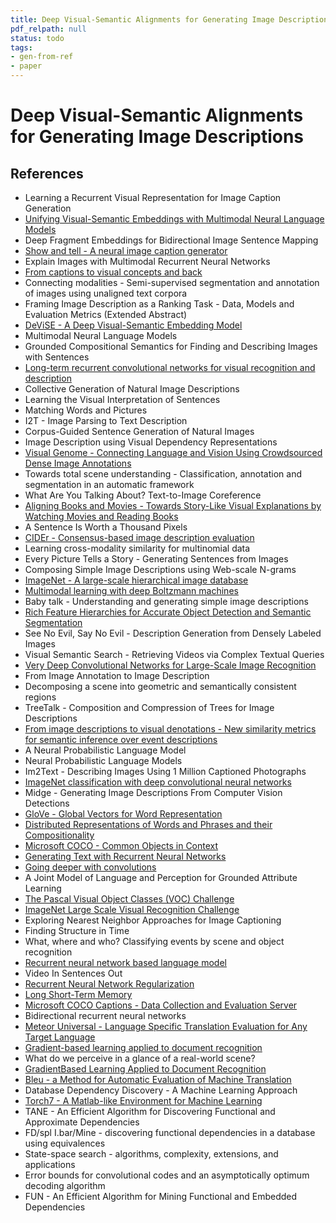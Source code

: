 ```yaml
---
title: Deep Visual-Semantic Alignments for Generating Image Descriptions
pdf_relpath: null
status: todo
tags:
- gen-from-ref
- paper
---
```


# Deep Visual-Semantic Alignments for Generating Image Descriptions

## References

- Learning a Recurrent Visual Representation for Image Caption Generation
- [Unifying Visual-Semantic Embeddings with Multimodal Neural Language Models](./unifying-visual-semantic-embeddings-with-multimodal-neural-language-models.md)
- Deep Fragment Embeddings for Bidirectional Image Sentence Mapping
- [Show and tell - A neural image caption generator](./show-and-tell-a-neural-image-caption-generator.md)
- Explain Images with Multimodal Recurrent Neural Networks
- [From captions to visual concepts and back](./from-captions-to-visual-concepts-and-back.md)
- Connecting modalities - Semi-supervised segmentation and annotation of images using unaligned text corpora
- Framing Image Description as a Ranking Task - Data, Models and Evaluation Metrics (Extended Abstract)
- [DeViSE - A Deep Visual-Semantic Embedding Model](./devise-a-deep-visual-semantic-embedding-model.md)
- Multimodal Neural Language Models
- Grounded Compositional Semantics for Finding and Describing Images with Sentences
- [Long-term recurrent convolutional networks for visual recognition and description](./long-term-recurrent-convolutional-networks-for-visual-recognition-and-description.md)
- Collective Generation of Natural Image Descriptions
- Learning the Visual Interpretation of Sentences
- Matching Words and Pictures
- I2T - Image Parsing to Text Description
- Corpus-Guided Sentence Generation of Natural Images
- Image Description using Visual Dependency Representations
- [Visual Genome - Connecting Language and Vision Using Crowdsourced Dense Image Annotations](./visual-genome-connecting-language-and-vision-using-crowdsourced-dense-image-annotations.md)
- Towards total scene understanding - Classification, annotation and segmentation in an automatic framework
- What Are You Talking About? Text-to-Image Coreference
- [Aligning Books and Movies - Towards Story-Like Visual Explanations by Watching Movies and Reading Books](./aligning-books-and-movies-towards-story-like-visual-explanations-by-watching-movies-and-reading-books.md)
- A Sentence Is Worth a Thousand Pixels
- [CIDEr - Consensus-based image description evaluation](./cider-consensus-based-image-description-evaluation.md)
- Learning cross-modality similarity for multinomial data
- Every Picture Tells a Story - Generating Sentences from Images
- Composing Simple Image Descriptions using Web-scale N-grams
- [ImageNet - A large-scale hierarchical image database](./imagenet-a-large-scale-hierarchical-image-database.md)
- [Multimodal learning with deep Boltzmann machines](./multimodal-learning-with-deep-boltzmann-machines.md)
- Baby talk - Understanding and generating simple image descriptions
- [Rich Feature Hierarchies for Accurate Object Detection and Semantic Segmentation](./rich-feature-hierarchies-for-accurate-object-detection-and-semantic-segmentation.md)
- See No Evil, Say No Evil - Description Generation from Densely Labeled Images
- Visual Semantic Search - Retrieving Videos via Complex Textual Queries
- [Very Deep Convolutional Networks for Large-Scale Image Recognition](./very-deep-convolutional-networks-for-large-scale-image-recognition.md)
- From Image Annotation to Image Description
- Decomposing a scene into geometric and semantically consistent regions
- TreeTalk - Composition and Compression of Trees for Image Descriptions
- [From image descriptions to visual denotations - New similarity metrics for semantic inference over event descriptions](./from-image-descriptions-to-visual-denotations-new-similarity-metrics-for-semantic-inference-over-event-descriptions.md)
- A Neural Probabilistic Language Model
- Neural Probabilistic Language Models
- Im2Text - Describing Images Using 1 Million Captioned Photographs
- [ImageNet classification with deep convolutional neural networks](./imagenet-classification-with-deep-convolutional-neural-networks.md)
- Midge - Generating Image Descriptions From Computer Vision Detections
- [GloVe - Global Vectors for Word Representation](./glove-global-vectors-for-word-representation.md)
- [Distributed Representations of Words and Phrases and their Compositionality](./distributed-representations-of-words-and-phrases-and-their-compositionality.md)
- [Microsoft COCO - Common Objects in Context](./microsoft-coco-common-objects-in-context.md)
- [Generating Text with Recurrent Neural Networks](./generating-text-with-recurrent-neural-networks.md)
- [Going deeper with convolutions](./going-deeper-with-convolutions.md)
- A Joint Model of Language and Perception for Grounded Attribute Learning
- [The Pascal Visual Object Classes (VOC) Challenge](./the-pascal-visual-object-classes-voc-challenge.md)
- [ImageNet Large Scale Visual Recognition Challenge](./imagenet-large-scale-visual-recognition-challenge.md)
- Exploring Nearest Neighbor Approaches for Image Captioning
- Finding Structure in Time
- What, where and who? Classifying events by scene and object recognition
- [Recurrent neural network based language model](./recurrent-neural-network-based-language-model.md)
- Video In Sentences Out
- [Recurrent Neural Network Regularization](./recurrent-neural-network-regularization.md)
- [Long Short-Term Memory](./long-short-term-memory.md)
- [Microsoft COCO Captions - Data Collection and Evaluation Server](./microsoft-coco-captions-data-collection-and-evaluation-server.md)
- Bidirectional recurrent neural networks
- [Meteor Universal - Language Specific Translation Evaluation for Any Target Language](./meteor-universal-language-specific-translation-evaluation-for-any-target-language.md)
- [Gradient-based learning applied to document recognition](./gradient-based-learning-applied-to-document-recognition.md)
- What do we perceive in a glance of a real-world scene?
- [GradientBased Learning Applied to Document Recognition](./gradientbased-learning-applied-to-document-recognition.md)
- [Bleu - a Method for Automatic Evaluation of Machine Translation](./bleu-a-method-for-automatic-evaluation-of-machine-translation.md)
- Database Dependency Discovery - A Machine Learning Approach
- [Torch7 - A Matlab-like Environment for Machine Learning](./torch7-a-matlab-like-environment-for-machine-learning.md)
- TANE - An Efficient Algorithm for Discovering Functional and Approximate Dependencies
- FD/spl I.bar/Mine - discovering functional dependencies in a database using equivalences
- State-space search - algorithms, complexity, extensions, and applications
- Error bounds for convolutional codes and an asymptotically optimum decoding algorithm
- FUN - An Efficient Algorithm for Mining Functional and Embedded Dependencies
